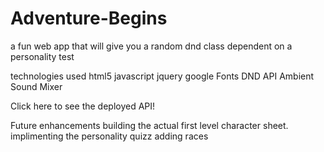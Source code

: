 ﻿# Adventure-Begins
 a fun web app that will give you a random dnd class dependent on a personality test
 
 technologies used
 html5
 javascript
 jquery
 google Fonts
 DND API
 Ambient Sound Mixer
 
 Click here to see the deployed API!
 
 Future enhancements
building the actual first level character sheet.
implimenting the personality quizz
adding races
